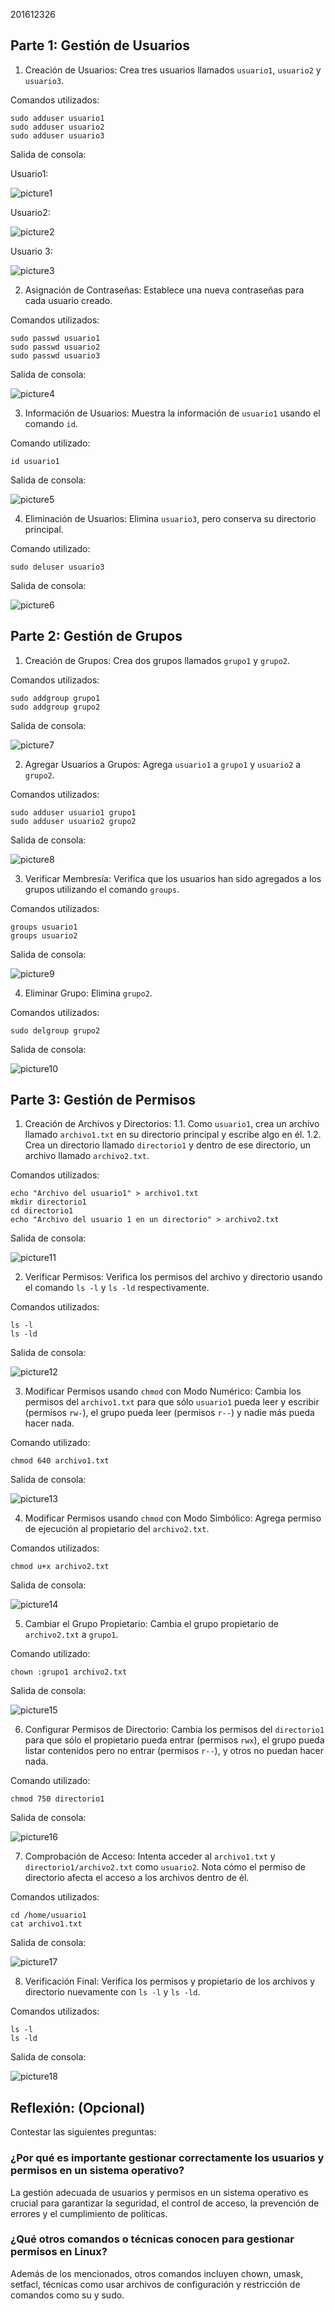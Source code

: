 201612326

## Parte 1: Gestión de Usuarios
1. Creación de Usuarios: Crea tres usuarios llamados `usuario1`, `usuario2` y `usuario3`.

Comandos utilizados:

	sudo adduser usuario1
	sudo adduser usuario2
	sudo adduser usuario3

Salida de consola:

Usuario1:

![picture1](img/Picture1.png)

Usuario2:

![picture2](img/Picture2.png)


Usuario 3:

![picture3](img/Picture3.png)


2. Asignación de Contraseñas: Establece una nueva contraseñas para cada usuario creado.

Comandos utilizados:

	sudo passwd usuario1
	sudo passwd usuario2
	sudo passwd usuario3

Salida de consola:

![picture4](img/Picture4.png)


3. Información de Usuarios: Muestra la información de `usuario1` usando el comando `id`.

Comando utilizado:

	id usuario1

Salida de consola:

![picture5](img/Picture5.png)


4. Eliminación de Usuarios: Elimina `usuario3`, pero conserva su directorio principal.

Comando utilizado:

	sudo deluser usuario3

Salida de consola:

![picture6](img/Picture6.png)


## Parte 2: Gestión de Grupos
1. Creación de Grupos: Crea dos grupos llamados `grupo1` y `grupo2`.

Comandos utilizados:

	sudo addgroup grupo1
	sudo addgroup grupo2

Salida de consola:

![picture7](img/Picture7.png)


2. Agregar Usuarios a Grupos: Agrega `usuario1` a `grupo1` y `usuario2` a `grupo2`.

Comandos utilizados:

	sudo adduser usuario1 grupo1
	sudo adduser usuario2 grupo2

Salida de consola:

![picture8](img/Picture8.png)

3. Verificar Membresía: Verifica que los usuarios han sido agregados a los grupos utilizando el comando `groups`.

Comandos utilizados:

	groups usuario1
	groups usuario2

Salida de consola:

![picture9](img/Picture9.png)

4. Eliminar Grupo: Elimina `grupo2`.

Comandos utilizados:

	sudo delgroup grupo2

Salida de consola:

![picture10](img/Picture10.png)

## Parte 3: Gestión de Permisos
1. Creación de Archivos y Directorios:
1.1. Como `usuario1`, crea un archivo llamado `archivo1.txt` en su directorio principal y escribe algo en él.
1.2. Crea un directorio llamado `directorio1` y dentro de ese directorio, un archivo llamado `archivo2.txt`.

Comandos utilizados:

	echo "Archivo del usuario1" > archivo1.txt
	mkdir directorio1
	cd directorio1
	echo "Archivo del usuario 1 en un directorio" > archivo2.txt
	
Salida de consola:

![picture11](img/Picture11.png)

2. Verificar Permisos: Verifica los permisos del archivo y directorio usando el comando `ls -l` y `ls -ld` respectivamente.

Comandos utilizados:

	ls -l
	ls -ld
	
Salida de consola:

![picture12](img/Picture12.png)

3. Modificar Permisos usando `chmod` con Modo Numérico: Cambia los permisos del `archivo1.txt` para que sólo `usuario1` pueda leer y escribir (permisos `rw-`), el grupo pueda leer (permisos `r--`) y nadie más pueda hacer nada.

Comando utilizado:

	chmod 640 archivo1.txt
	
Salida de consola:

![picture13](img/Picture13.png)

4. Modificar Permisos usando `chmod` con Modo Simbólico: Agrega permiso de ejecución al propietario del `archivo2.txt`.

Comandos utilizados:

	chmod u+x archivo2.txt
	
Salida de consola:

![picture14](img/Picture14.png)

5. Cambiar el Grupo Propietario: Cambia el grupo propietario de `archivo2.txt` a `grupo1`.

Comando utilizado:

	chown :grupo1 archivo2.txt
	
Salida de consola:

![picture15](img/Picture15.png)

6. Configurar Permisos de Directorio: Cambia los permisos del `directorio1` para que sólo el propietario pueda entrar (permisos `rwx`), el grupo pueda listar contenidos pero no entrar (permisos `r--`), y otros no puedan hacer nada.

Comando utilizado:

	chmod 750 directorio1
	
Salida de consola:

![picture16](img/Picture16.png)

7. Comprobación de Acceso: Intenta acceder al `archivo1.txt` y `directorio1/archivo2.txt` como `usuario2`. Nota cómo el permiso de directorio afecta el acceso a los archivos dentro de él.

Comandos utilizados:

	cd /home/usuario1
	cat archivo1.txt
	
Salida de consola:

![picture17](img/Picture17.png)

8. Verificación Final: Verifica los permisos y propietario de los archivos y directorio nuevamente con `ls -l` y `ls -ld`.

Comandos utilizados:

	ls -l
	ls -ld

Salida de consola:

![picture18](img/Picture18.png)

## Reflexión: (Opcional)

Contestar las siguientes preguntas:

### ¿Por qué es importante gestionar correctamente los usuarios y permisos en un sistema operativo?

La gestión adecuada de usuarios y permisos en un sistema operativo es crucial para garantizar la seguridad, el control de acceso, la prevención de errores y el cumplimiento de políticas.

### ¿Qué otros comandos o técnicas conocen para gestionar permisos en Linux?

Además de los mencionados, otros comandos incluyen chown, umask, setfacl, técnicas como usar archivos de configuración y restricción de comandos como su y sudo.
